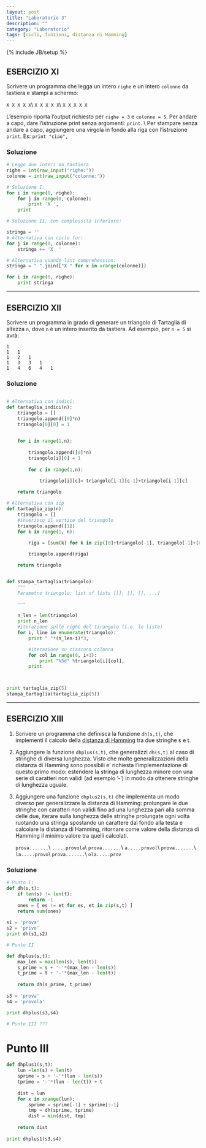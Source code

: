 ```yaml
---
layout: post
title: "Laboratorio 3"
description: ""
category: "Laboratorio"
tags: [cicli, funzioni, distanza di Hamming]
---
```

{% include JB/setup %}
<script type="text/javascript" src="http://cdn.mathjax.org/mathjax/latest/MathJax.js?config=TeX-AMS-MML_HTMLorMML"></script>

## ESERCIZIO XI
Scrivere un programma che legga un intero `righe` e un intero
`colonne` da tastiera e stampi a schermo:

`X X X X X`\\
`X X X X X`\\
`X X X X X`

L’esempio riporta l’output richiesto per `righe = 3` e `colonne = 5`. 
Per andare a capo, dare l’istruzione print senza argomenti: `print`. \\
Per stampare senza andare a capo, aggiungere una virgola in fondo alla 
riga con l’istruzione `print`. 
Es: `print "ciao",`

### Soluzione
```python
# Leggo due interi da tastiera
righe = int(raw_input("righe:"))
colonne = int(raw_input("colonne:"))

# Soluzione I:
for i in range(0, righe):     
    for j in range(0, colonne):
        print 'X ',
    print 

# Soluzione II, con complessità inferiore:

stringa = ''
# Alternativa con ciclo for:
for j in range(0, colonne):
    stringa += 'X  '

# Alternativa usando list comprehension:
stringa = " ".join(["X " for x in xrange(colonne)])

for i in range(0, righe):     
    print stringa


```

---
## ESERCIZIO XII
Scrivere un programma in grado di generare un triangolo di Tartaglia di altezza `n`, dove `n` è  un intero inserito da tastiera. 
Ad esempio, per `n = 5` si avrà:

```
1
1   1
1   2   1
1   3   3   1
1   4   6   4   1
```
### Soluzione
```python

# Alternativa con indici:
def tartaglia_indici(n):
    triangolo = []
    triangolo.append([0]*n)    
    triangolo[0][0] = 1
    

    for i in range(1,n):
        
        triangolo.append([0]*n)    
        triangolo[i][0] = 1
        
        for c in range(1,n):

            triangolo[i][c]= triangolo[i-1][c-1]+triangolo[i-1][c]
        
    return triangolo

# Alternativa con zip
def tartaglia_zip(n):
    triangolo = []
    #inserisco il vertice del triangolo
    triangolo.append([1])
    for k in range(1, n):
        
        riga = [sum(k) for k in zip([0]+triangolo[-1], triangolo[-1]+[0])]

        triangolo.append(riga)

    return triangolo


def stampa_tartaglia(triangolo):
    """
    Parametro triangolo: list of lists [[], [], [], ...]
    
    """

    n_len = len(triangolo)
    print n_len
    #iterazione sulle righe del tirangolo (i.e. le liste)
    for i, line in enumerate(triangolo):
        print " "*(n_len-i)*3,

        #iterazione su ciascuna colonna
        for col in range(0, i+1):
            print "%5d" %triangolo[i][col],
        print 



print tartaglia_zip(5)
stampa_tartaglia(tartaglia_zip(5))

```

---
## ESERCIZIO XIII
1. Scrivere un programma che definisca la funzione `dh(s,t)`, 
    che implementi il calcolo della [distanza di Hamming](https://en.wikipedia.org/wiki/Hamming_distance) tra due stringhe s e t.

2. Aggiungere la funzione `dhplus(s,t)`, che generalizzi `dh(s,t)` al caso di stringhe di 
    diversa lunghezza. Visto che molte generalizzazioni della distanza di Hamming sono 
    possibili e’ richiesta l’implementazione di questo primo modo: estendere la stringa 
    di lunghezza minore con una serie di caratteri non validi (ad esempio ’-’) in modo 
    da ottenere stringhe di lunghezza uguale.

    
3. Aggiungere una funzione `dhplus2(s,t)` che implementa un modo diverso per generalizzare 
    la distanza di Hamming: prolungare le due stringhe con caratteri non validi fino ad 
    una lunghezza pari alla somma delle due, iterare sulla lunghezza delle stringhe prolungate 
    ogni volta ruotando una stringa spostando un carattere dal fondo alla testa e calcolare 
    la distanza di Hamming, ritornare come valore della distanza di Hamming il minimo valore 
    tra quelli calcolati.

    `prova.......`\\
    `.....provola`\\
    `prova.......`\\
    `a.....provol`\\
    `prova.......`\\
    `la.....provo`\\
    `prova.......`\\
    `ola.....prov`

### Soluzione

```python
# Punto I:
def dh(s,t):
    if len(s) != len(t):
        return -1        
    ones = [ es != et for es, et in zip(s,t) ]
    return sum(ones)    
    
s1 = 'prova'
s2 = 'privo'
print dh(s1,s2)

# Punto II

def dhplus(s,t):
    max_len = max(len(s), len(t))
    s_prime = s + '-'*(max_len - len(s))
    t_prime = t + '-'*(max_len - len(t))
    
    return dh(s_prime, t_prime)
    
s3 = 'prova'
s4 = 'provola'

print dhplus(s3,s4)

# Punto III ???

```


# Punto III
```python
def dhplus1(s,t):
    lun =len(s) + len(t)
    sprime = s + '-'*(lun - len(s))
    tprime = '-'*(lun - len(t)) + t
    
    dist = lun
    for x in xrange(lun):
        sprime = sprime[-1] + sprime[:-1]
        tmp = dh(sprime, tprime)
        dist = min(dist, tmp)
    
    return dist
    
print dhplus1(s3,s4)
```

